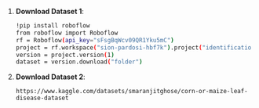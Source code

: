 1. **Download Dataset 1**:
   ```bash
   !pip install roboflow
   from roboflow import Roboflow
   rf = Roboflow(api_key="sFsgBqWcv09QR1Yku5mC")
   project = rf.workspace("sion-pardosi-hbf7k").project("identification-cornleaf-diseases")
   version = project.version(1)
   dataset = version.download("folder")
   ```
2. **Download Dataset 2**:
   ```
   https://www.kaggle.com/datasets/smaranjitghose/corn-or-maize-leaf-disease-dataset
   ```
